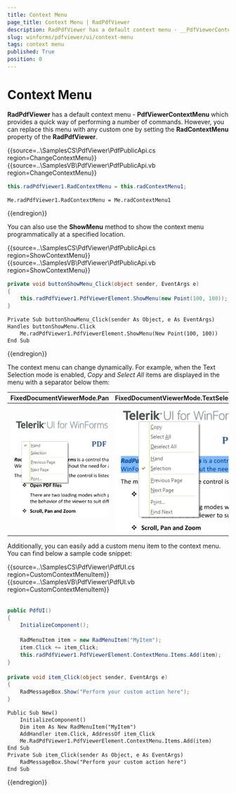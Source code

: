 ```yaml
---
title: Context Menu
page_title: Context Menu | RadPdfViewer
description: RadPdfViewer has a default context menu - __PdfViewerContextMenu__ which provides a quick way of performing a number of commands.
slug: winforms/pdfviewer/ui/context-menu
tags: context menu
published: True
position: 0
---
```


# Context Menu 

__RadPdfViewer__ has a default context menu - __PdfViewerContextMenu__ which provides a quick way of performing a number of commands. However, you can replace this menu with any custom one by setting the __RadContextMenu__ property of the __RadPdfViewer__.

{{source=..\SamplesCS\PdfViewer\PdfPublicApi.cs region=ChangeContextMenu}} 
{{source=..\SamplesVB\PdfViewer\PdfPublicApi.vb region=ChangeContextMenu}} 

````C#
this.radPdfViewer1.RadContextMenu = this.radContextMenu1;

````
````VB.NET
Me.radPdfViewer1.RadContextMenu = Me.radContextMenu1

````

{{endregion}}

You can also use the __ShowMenu__ method to show the context menu programmatically at a specified location.

{{source=..\SamplesCS\PdfViewer\PdfPublicApi.cs region=ShowContextMenu}} 
{{source=..\SamplesVB\PdfViewer\PdfPublicApi.vb region=ShowContextMenu}} 

````C#
private void buttonShowMenu_Click(object sender, EventArgs e)
{
    this.radPdfViewer1.PdfViewerElement.ShowMenu(new Point(100, 100));
}

````
````VB.NET
Private Sub buttonShowMenu_Click(sender As Object, e As EventArgs) Handles buttonShowMenu.Click
    Me.radPdfViewer1.PdfViewerElement.ShowMenu(New Point(100, 100))
End Sub

````

{{endregion}}

The context menu can change dynamically. For example, when the Text Selection mode is enabled, *Copy* and *Select All* items are displayed in the menu with a separator below them:

|FixedDocumentViewerMode.Pan|FixedDocumentViewerMode.TextSelection|
|----|----|
|![pdfviewer-overview 001](images/pdfviewer-ui-context-menu001.png)|![pdfviewer-overview 001](images/pdfviewer-ui-context-menu002.png)|
 
Additionally, you can easily add a custom menu item to the context menu. You can find below a sample code snippet:

{{source=..\SamplesCS\PdfViewer\PdfUI.cs region=CustomContextMenuItem}} 
{{source=..\SamplesVB\PdfViewer\PdfUI.vb region=CustomContextMenuItem}} 

````C#
        
public PdfUI()
{
    InitializeComponent();
    
    RadMenuItem item = new RadMenuItem("MyItem");
    item.Click += item_Click;
    this.radPdfViewer1.PdfViewerElement.ContextMenu.Items.Add(item);
}
        
private void item_Click(object sender, EventArgs e)
{
    RadMessageBox.Show("Perform your custom action here");
}

````
````VB.NET
Public Sub New()
    InitializeComponent()
    Dim item As New RadMenuItem("MyItem")
    AddHandler item.Click, AddressOf item_Click
    Me.RadPdfViewer1.PdfViewerElement.ContextMenu.Items.Add(item)
End Sub
Private Sub item_Click(sender As Object, e As EventArgs)
    RadMessageBox.Show("Perform your custom action here")
End Sub

````

{{endregion}}